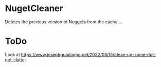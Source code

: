 # NugetCleaner
Deletes the previous version of Nuggets from the cache ...

# ToDo
Look at https://www.josephguadagno.net/2022/06/15/clean-up-some-dot-net-clutter

